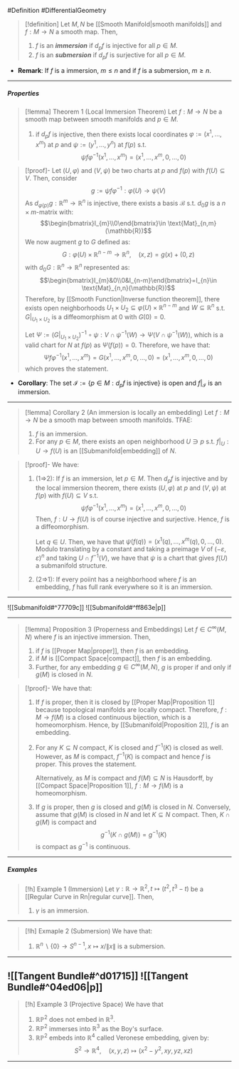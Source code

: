 #Definition #DifferentialGeometry 

> [!definition]
> Let $M,N$ be [[Smooth Manifold|smooth manifolds]] and $f:M\to N$ a smooth map. Then, 
> 1. $f$ is an ***immersion*** if $d_{p}f$ is injective for all $p\in M$.
> 2. $f$ is an ***submersion*** if $d_{p}f$ is surjective for all $p\in M$.
- **Remark**: If $f$ is a immersion, $m\leq n$ and if $f$ is a submersion, $m\geq n$.
---
##### Properties
> [!lemma] Theorem 1 (Local Immersion Theorem)
> Let $f:M\to N$ be a smooth map between smooth manifolds and $p\in M$.
> 1. if $d_{p}f$ is injective, then there exists local coordinates $\varphi:=(x^1,\dots,x^m)$ at $p$ and $\psi:=(y^1,\dots,y^n)$ at $f(p)$ s.t. $$\psi f\varphi ^{-1}(x^1,\dots,x^m)=(x^1,\dots,x^m,0,\dots,0)$$

> [!proof]-
> Let $(U,\varphi)$ and $(V,\psi)$ be two charts at $p$ and $f(p)$ with $f(U)\subseteq V$. Then, consider $$g:=\psi f\varphi ^{-1}:\varphi(U)\to \psi(V)$$As $d_{\varphi(p)}g:\mathbb{R}^m\to \mathbb{R}^n$ is injective, there exists a basis $\mathcal{B}$ s.t. $d_{0}g$ is a $n\times m$-matrix with: $$\begin{bmatrix}I_{m}\\0\end{bmatrix}\in \text{Mat}_{n,m}(\mathbb{R})$$We now augment $g$ to $G$ defined as: $$G:\varphi(U)\times \mathbb{R}^{n-m}\to \mathbb{R}^{n},\quad (x,z)=g(x)+(0,z)$$with $d_{0}G:\mathbb{R}^n\to \mathbb{R}^n$ represented as: $$\begin{bmatrix}I_{m}&0\\0&I_{n-m}\end{bmatrix}=I_{n}\in \text{Mat}_{n,n}(\mathbb{R})$$Therefore, by [[Smooth Function|Inverse function theorem]], there exists open neighborhoods $U_{1}\times U_{2}\subseteq \varphi(U)\times \mathbb{R}^{n-m}$ and $W\subseteq \mathbb{R}^{n}$ s.t. $G|_{U_{1}\times U_{2}}$ is a diffeomorphism at $0$ with $G(0)=0$. 
> 
> Let $\Psi:=(G|_{U_{1}\times U_{2}})^{-1}\circ\psi:V\cap \psi ^{-1}(W)\to \Psi(V\cap \psi ^{-1}(W))$, which is a valid chart for $N$ at $f(p)$ as $\Psi(f(p))=0$. Therefore, we have that: $$\Psi f\varphi ^{-1}(x^1,\dots,x^m)=G(x^1,\dots,x^m,0,\dots,0)=(x^1,\dots,x^m,0,\dots,0)$$which proves the statement.
- **Corollary**: The set $\mathcal{I}:=\{ p\in M: d_{p}f\text{ is injective}\}$ is open and $f|_{\mathcal{I}}$ is an immersion.
---
> [!lemma] Corollary 2 (An immersion is locally an embedding)
> Let $f:M\to N$ be a smooth map between smooth manifolds. TFAE:
> 1. $f$ is an immersion.
> 2. For any $p\in M$, there exists an open neighborhood $U\ni p$ s.t. $f|_{U}:U\to f(U)$ is an [[Submanifold|embedding]] of $N$.

> [!proof]-
> We have:
> 1. (1=>2): If $f$ is an immersion, let $p\in M$. Then $d_{p}f$ is injective and by the local immersion theorem, there exists $(U,\varphi)$ at $p$ and $(V,\psi)$ at $f(p)$ with $f(U)\subseteq V$ s.t. $$\psi f\varphi ^{-1}(x^1,\dots,x^m)=(x^1,\dots,x^m,0,\dots,0)$$Then, $f:U\to f(U)$ is of course injective and surjective. Hence, $f$ is a diffeomorphism. 
>    
>    Let $q\in U$. Then, we have that $\psi(f(q))=(x^1(q),\dots,x^m(q),0,\dots,0)$. Modulo translating by a constant and taking a preimage $V$ of $(-\varepsilon,\varepsilon)^n$ and taking $U\cap f^{-1}(V)$, we have that $\psi$ is a chart that gives $f(U)$ a submanifold structure. 
>  2. (2=>1): If every poiint has a neighborhood where $f$ is an embedding, $f$ has full rank everywhere so it is an immersion.
---
![[Submanifold#^77709c]]
![[Submanifold#^ff863e|p]]

---
> [!lemma] Proposition 3 (Properness and Embeddings)
> Let $f\in C^\infty(M,N)$ where $f$ is an injective immersion. Then, 
> 1. if $f$ is [[Proper Map|proper]], then $f$ is an embedding.
> 1. if $M$ is [[Compact Space|compact]], then $f$ is an embedding.
> 2. Further, for any embedding $g\in C^\infty(M,N)$, $g$ is proper if and only if $g(M)$ is closed in $N$.

> [!proof]-
> We have that:
> 1. If $f$ is proper, then it is closed by [[Proper Map|Proposition 1]] because topological manifolds are locally compact. Therefore, $f:M\to f(M)$ is a closed continuous bijection, which is a homeomorphism. Hence, by [[Submanifold|Proposition 2]], $f$ is an embedding. 
> 2. For any $K\subseteq N$ compact, $K$ is closed and $f^{-1}(K)$ is closed as well. However, as $M$ is compact, $f^{-1}(K)$ is compact and hence $f$ is proper. This proves the statement.
>    
>    Alternatively, as $M$ is compact and $f(M)\subseteq N$ is Hausdorff, by [[Compact Space|Proposition 1]], $f:M\to f(M)$ is a homeomorphism.
> 3. If $g$ is proper, then $g$ is closed and $g(M)$ is closed in $N$. Conversely, assume that $g(M)$ is closed in $N$ and let $K\subseteq N$ compact. Then, $K\cap g(M)$ is compact and $$g^{-1}(K\cap g(M))=g^{-1}(K)$$is compact as $g^{-1}$ is continuous. 
---
##### Examples
> [!h] Example 1 (Immersion)
> Let $\gamma:\mathbb{R}\to \mathbb{R}^{2},t\mapsto(t^2,t^3-t)$ be a [[Regular Curve in Rn|regular curve]]. Then, 
> 1. $\gamma$ is an immersion.
---
> [!lh] Exmaple 2 (Submersion)
> We have that:
> 1. $\mathbb{R}^n\backslash\{ 0 \}\to S^{n-1},x\mapsto x /\|x\|$ is a submersion.
---
![[Tangent Bundle#^d01715]]
![[Tangent Bundle#^04ed06|p]]
---
> [!h] Example 3 (Projective Space)
> We have that
> 1. $\mathbb{R}\mathbb{P}^2$ does not embed in $\mathbb{R}^3$.
> 2. $\mathbb{R}\mathbb{P}^2$ immerses into $\mathbb{R}^3$ as the Boy's surface.
> 3. $\mathbb{R}\mathbb{P}^{2}$ embeds into $\mathbb{R}^4$ called Veronese embedding, given by: $$S^2\to \mathbb{R}^4,\quad (x,y,z)\mapsto(x^{2}-y^{2},xy,yz,xz)$$
---
